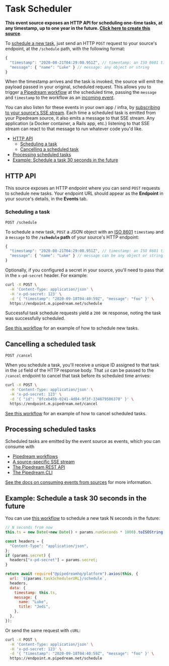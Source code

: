 # Task Scheduler

**This event source exposes an HTTP API for scheduling one-time tasks, at any timestamp, up to one year in the future. [Click here to create this source](https://pipedream.com/sources?action=create&url=https%3A%2F%2Fgithub.com%2FPipedreamHQ%2Fpipedream%2Fblob%2Fmaster%2Fcomponents%2Fpipedream%2Ftask-scheduler%2Ftask-scheduler.js)**.

To [schedule a new task](#scheduling-a-task), just send an HTTP `POST` request to your source's endpoint, at the `/schedule` path, with the following format:

```javascript
{
  "timestamp": "2020-08-21T04:29:00.951Z", // timestamp: an ISO 8601 timestamp
  "message": { "name": "Luke" } // message: any object or string
}
```

When the timestamp arrives and the task is invoked, the source will emit the payload passed in your original, scheduled request. This allows you to trigger [a Pipedream workflow](https://docs.pipedream.com/workflows/) at the scheduled time, passing the `message` and `timestamp` to the workflow as an [incoming event](https://docs.pipedream.com/workflows/events/).

You can also listen for these events in your own app / infra, by [subscribing to your source's SSE stream](https://docs.pipedream.com/api/sse/). Each time a scheduled task is emitted from your Pipedream source, it also emits a message to that SSE stream. Any application (a Docker container, a Rails app, etc.) listening to that SSE stream can react to that message to run whatever code you'd like.

<!--ts-->

- [HTTP API](#http-api)
  - [Scheduling a task](#scheduling-a-task)
  - [Cancelling a scheduled task](#cancelling-a-scheduled-task)
- [Processing scheduled tasks](#processing-scheduled-tasks)
- [Example: Schedule a task 30 seconds in the future](#example-schedule-a-task-30-seconds-in-the-future)

<!-- Added by: dylansather, at: Sun Sep 20 11:06:14 PDT 2020 -->

<!--te-->

## HTTP API

This source exposes an HTTP endpoint where you can send `POST` requests to schedule new tasks. Your endpoint URL should appear as the **Endpoint** in your source's details, in the **Events** tab.

### Scheduling a task

```
POST /schedule
```

To schedule a new task, `POST` a JSON object with an [ISO 8601](https://developer.mozilla.org/en-US/docs/Web/JavaScript/Reference/Global_Objects/Date/toISOString) `timestamp` and a `message` to the **`/schedule` path** of your source's HTTP endpoint:

```javascript
{
  "timestamp": "2020-08-21T04:29:00.951Z", // timestamp: an ISO 8601 timestamp
  "message": { "name": "Luke" } // message can be any object or string
}
```

Optionally, if you configured a secret in your source, you'll need to pass that in the `x-pd-secret` header. For example:

```bash
curl -X POST \
  -H 'Content-Type: application/json' \
  -H 'x-pd-secret: 123' \
  -d '{ "timestamp": "2020-09-18T04:40:59Z", "message": "foo" }' \
  https://endpoint.m.pipedream.net/schedule
```

Successful task schedule requests yield a `200 OK` response, noting the task was successfully scheduled.

[See this workflow](https://pipedream.com/@dylburger/example-schedule-a-task-with-the-pipedream-task-scheduler-source-p_6lCqJj/edit) for an example of how to schedule new tasks.

## Cancelling a scheduled task

```
POST /cancel
```

When you schedule a task, you'll receive a unique ID assigned to that task in the `id` field of the HTTP response body. That `id` can be passed to the `/cancel` endpoint to cancel that task before its scheduled time arrives:

```bash
curl -X POST \
  -H 'Content-Type: application/json' \
  -H 'x-pd-secret: 123' \
  -d '{ "id": "8fceb45b-0241-4d04-9f3f-334679586370" }' \
  https://endpoint.m.pipedream.net/cancel
```

[See this workflow](https://pipedream.com/@dylburger/example-cancel-a-scheduled-task-with-the-pipedream-task-scheduler-source-p_o7CGnq/edit) for an example of how to cancel scheduled tasks.

## Processing scheduled tasks

Scheduled tasks are emitted by the event source as events, which you can consume with

- [Pipedream workflows](https://docs.pipedream.com/workflows/)
- [A source-specific SSE stream](https://docs.pipedream.com/api/sse/)
- [The Pipedream REST API](https://docs.pipedream.com/api/rest/)
- [The Pipedream CLI](https://docs.pipedream.com/cli/reference/#installing-the-cli)

[See the docs on consuming events from sources](https://docs.pipedream.com/event-sources/#consuming-events-from-sources) for more information.

## Example: Schedule a task 30 seconds in the future

You can use [this workflow](https://pipedream.com/@dylburger/example-schedule-a-task-with-the-pipedream-task-scheduler-source-p_6lCqJj/edit) to schedule a new task N seconds in the future:

```javascript
// N seconds from now
this.ts = new Date(+new Date() + params.numSeconds * 1000).toISOString();

const headers = {
  "Content-Type": "application/json",
};
if (params.secret) {
  headers["x-pd-secret"] = params.secret;
}

return await require("@pipedreamhq/platform").axios(this, {
  url: `${params.taskSchedulerURL}/schedule`,
  headers,
  data: {
    timestamp: this.ts,
    message: {
      name: "Luke",
      title: "Jedi",
    },
  },
});
```

Or send the same request with `cURL`:

```bash
curl -X POST \
  -H 'Content-Type: application/json' \
  -H 'x-pd-secret: 123' \
  -d '{ "timestamp": "2020-09-18T04:40:59Z", "message": "foo" }' \
  https://endpoint.m.pipedream.net/schedule
```
